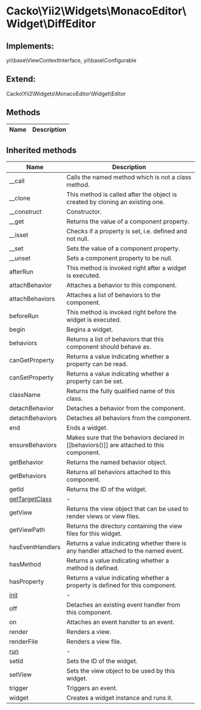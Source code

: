 # Cacko\Yii2\Widgets\MonacoEditor\Widget\DiffEditor  



## Implements:
yii\base\ViewContextInterface, yii\base\Configurable

## Extend:

Cacko\Yii2\Widgets\MonacoEditor\Widget\Editor

## Methods

| Name | Description |
|------|-------------|

## Inherited methods

| Name | Description |
|------|-------------|
|__call|Calls the named method which is not a class method.|
|__clone|This method is called after the object is created by cloning an existing one.|
|__construct|Constructor.|
|__get|Returns the value of a component property.|
|__isset|Checks if a property is set, i.e. defined and not null.|
|__set|Sets the value of a component property.|
|__unset|Sets a component property to be null.|
|afterRun|This method is invoked right after a widget is executed.|
|attachBehavior|Attaches a behavior to this component.|
|attachBehaviors|Attaches a list of behaviors to the component.|
|beforeRun|This method is invoked right before the widget is executed.|
|begin|Begins a widget.|
|behaviors|Returns a list of behaviors that this component should behave as.|
|canGetProperty|Returns a value indicating whether a property can be read.|
|canSetProperty|Returns a value indicating whether a property can be set.|
|className|Returns the fully qualified name of this class.|
|detachBehavior|Detaches a behavior from the component.|
|detachBehaviors|Detaches all behaviors from the component.|
|end|Ends a widget.|
|ensureBehaviors|Makes sure that the behaviors declared in [[behaviors()]] are attached to this component.|
|getBehavior|Returns the named behavior object.|
|getBehaviors|Returns all behaviors attached to this component.|
|getId|Returns the ID of the widget.|
| [getTargetClass](https://secure.php.net/manual/en/cacko\yii2\widgets\monacoeditor\widget\editor.gettargetclass.php) | - |
|getView|Returns the view object that can be used to render views or view files.|
|getViewPath|Returns the directory containing the view files for this widget.|
|hasEventHandlers|Returns a value indicating whether there is any handler attached to the named event.|
|hasMethod|Returns a value indicating whether a method is defined.|
|hasProperty|Returns a value indicating whether a property is defined for this component.|
| [init](https://secure.php.net/manual/en/cacko\yii2\widgets\monacoeditor\widget\editor.init.php) | - |
|off|Detaches an existing event handler from this component.|
|on|Attaches an event handler to an event.|
|render|Renders a view.|
|renderFile|Renders a view file.|
| [run](https://secure.php.net/manual/en/cacko\yii2\widgets\monacoeditor\widget\editor.run.php) | - |
|setId|Sets the ID of the widget.|
|setView|Sets the view object to be used by this widget.|
|trigger|Triggers an event.|
|widget|Creates a widget instance and runs it.|


